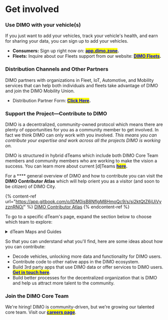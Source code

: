 # Get involved

### Use DIMO with your vehicle(s)

If you just want to add your vehicles, track your vehicle's health, and earn for sharing your data, you can sign up to add your vehicles.

* **Consumers:** Sign up right now on: [<mark style="color:blue;">**app.dimo.zone**</mark>](https://app.dimo.zone)**.**
* **Fleets:** Inquire about our Fleets support from our website: [<mark style="color:blue;">**DIMO Fleets**</mark>](https://dimo.zone/fleets/)**.**

### Distribution Channels and Other Partners

DIMO partners with organizations in Fleet, IoT, Automotive, and Mobility services that can help both individuals and fleets take advantage of DIMO and join the DIMO Mobility Union.

* Distribution Partner Form: <mark style="color:blue;"></mark> [<mark style="color:blue;">**Click Here**</mark>](https://gkmkni9caof.typeform.com/to/JcZhXAq3)**.**

### Support the Project—Contribute to DIMO

DIMO is a decentralized, community-owned protocol which means there are plenty of opportunities for you as a community member to get involved. In fact we think DIMO can only work with you involved. _This means you can contribute your expertise and work across all the projects DIMO is working on._

DIMO is structured in hybrid dTeams which include both DIMO Core Team members and community members who are working to make the vision a success. You can learn more about current \[d]Teams [<mark style="color:blue;">**here**</mark>](../governance/dteams.md)**.**&#x20;

For a **** general overview of DIMO and how to contribute you can visit the **DIMO Contributor Atlas** which will help orient you as a visitor (and soon to be citizen) of DIMO City.

{% content-ref url="https://app.gitbook.com/o/IDM0isB8NflgM8HmoQc9/s/si2ktQtZ6jUiVyzznRNO/" %}
[DIMO Contributor Atlas](https://app.gitbook.com/o/IDM0isB8NflgM8HmoQc9/s/si2ktQtZ6jUiVyzznRNO/)
{% endcontent-ref %}

To go to a specific dTeam's page, expand the section below to choose which team to explore:

<details>

<summary>dTeam Maps and Guides</summary>

Each dTeam has their own process for working with contributors and their own map/guide. Click one of the links below to visit the page for that specific team.

* <mark style="color:blue;">****</mark>[<mark style="color:blue;">**dMedia**</mark>](https://docs.dimo.zone/dimo-contributor-atlas/d-media/dmedia-overview)<mark style="color:blue;">****</mark>
* <mark style="color:blue;"></mark>[<mark style="color:blue;">**dHardware**</mark>](https://docs.dimo.zone/dimo-contributor-atlas/d-hardware/dhardware-overview)<mark style="color:blue;">****</mark>
* <mark style="color:blue;"></mark>[<mark style="color:blue;">**dCore**</mark>](https://docs.dimo.zone/dimo-contributor-atlas/d-core/dcore-overview)<mark style="color:blue;">****</mark>
* <mark style="color:blue;"></mark>[<mark style="color:blue;">**dNativeApps**</mark>](https://docs.dimo.zone/dimo-contributor-atlas/d-nativeapps/dnativeapps-overview)<mark style="color:blue;">****</mark>
* More coming soon

</details>

So that you can understand what you'll find, here are some ideas about how you can contribute:

* Decode vehicles, unlocking more data and functionality for DIMO users.
* Contribute code to other native apps in the DIMO ecosystem.
* Build 3rd party apps that use DIMO data or offer services to DIMO users. <mark style="color:blue;"></mark> [<mark style="color:blue;">**Get in touch here**</mark>](https://dimo.zone/developers/).
* Build better processes for the decentralized organization that is DIMO and help us attract more talent to the community.

### Join the DIMO Core Team

We're hiring! DIMO is community-driven, but we're growing our talented core team. Visit our [<mark style="color:blue;">**careers page**</mark>](https://jobs.lever.co/DIMO).&#x20;
